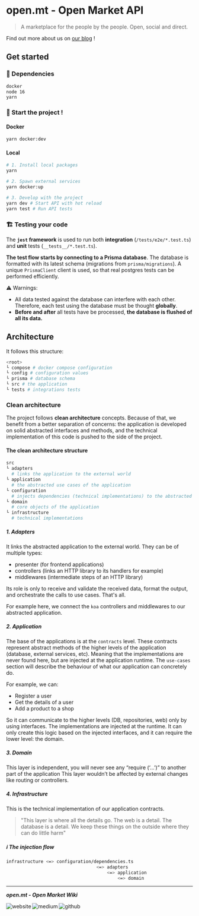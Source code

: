 # open.mt - Open Market API

> A marketplace for the people by the people. Open, social and direct.

Find out more about us on [our blog](https://blog.myopen.market/) !

## Get started

### 🌱 Dependencies

```sh
docker
node 16
yarn
```

### 🍋 Start the project !
#### Docker
```sh
yarn docker:dev
```

#### Local
```sh
# 1. Install local packages
yarn

# 2. Spawn external services
yarn docker:up

# 3. Develop with the project
yarn dev # Start API with hot reload
yarn test # Run API tests
```

### 🏗 Testing your code

The **`jest` framework** is used to run both **integration** (`/tests/e2e/*.test.ts`) and **unit** tests (`__tests__/*.test.ts`).

**The test flow starts by connecting to a Prisma database**.
The database is formatted with its latest schema (migrations from `prisma/migrations`).
A unique `PrismaClient` client is used, so that real postgres tests can be performed efficiently.

⚠️ Warnings:
- All data tested against the database can interfere with each other. Therefore, each test using the database must be thought **globally**.
- **Before and after** all tests have be processed, **the database is flushed of all its data.**

## Architecture

It follows this structure:

```bash
<root>
└ compose # docker compose configuration
└ config # configuration values
└ prisma # database schema
└ src # the application
└ tests # integrations tests
```

### Clean architecture

The project follows **clean architecture** concepts.
Because of that, we benefit from a better separation of concerns:
the application is developed on solid abstracted interfaces and methods, and the technical implementation of this code is pushed to the side of the project.

#### The clean architecture structure

```bash
src
└ adapters
  # links the application to the external world
└ application
  # the abstracted use cases of the application
└ configuration
  # injects dependencies (technical implementations) to the abstracted application
└ domain
  # core objects of the application
└ infrastructure
  # technical implementations
```

##### 1. Adapters

It links the abstracted application to the external world. They can be of multiple types:
- presenter (for frontend applications)
- controllers (links an HTTP library to its handlers for example)
- middlewares (intermediate steps of an HTTP library)

Its role is only to receive and validate the received data, format the output, and orchestrate the calls to use cases. That's all.

For example here, we connect the `koa` controllers and middlewares to our abstracted application.

##### 2. Application

The base of the applications is at the `contracts` level.
These contracts represent abstract methods of the higher levels of the application (database, external services, etc). Meaning that the implementations are never found here, but are injected at the application runtime.
The `use-cases` section will describe the behaviour of what our application can concretely do.

For example, we can:
- Register a user
- Get the details of a user
- Add a product to a shop

So it can communicate to the higher levels (DB, repositories, web) only by using interfaces.
The implementations are injected at the runtime. It can only create this logic based on the injected interfaces, and it can require the lower level: the domain.

##### 3. Domain
This layer is independent, you will never see any “require (‘…’)” to another part of the application
This layer wouldn’t be affected by external changes like routing or controllers.

##### 4. Infrastructure
This is the technical implementation of our application contracts.

> "This layer is where all the details go. The web is a detail. The database is a detail. We keep these things on the outside where they can do little harm"

##### ℹ️ The injection flow

```sh
infrastructure <=> configuration/dependencies.ts
                                  <=> adapters
                                      <=> application
                                          <=> domain
```

---

***open.mt - Open Market Wiki***

[<img align="left" alt="website" src="https://img.shields.io/badge/website-%2305A8AA.svg?&style=for-the-badge&logo=safari&logoColor=white" />](https://jterrazz.com)

[<img align="left" alt="medium" src="https://img.shields.io/badge/blog-%23353535.svg?&style=for-the-badge&logo=medium&logoColor=white" />](https://blog.jterrazz.com)

[<img align="left" alt="github" src="https://img.shields.io/badge/github-%23284B63.svg?&style=for-the-badge&logo=github&logoColor=white" />](https://github.com/myonewallet)
